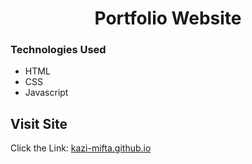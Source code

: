 <div align="center">

# Portfolio Website

</div>


 ###  Technologies Used
 * HTML
 * CSS
 * Javascript

## Visit Site

Click the Link:  <a href="https://kazi-mifta.github.io/Portfolio/" >kazi-mifta.github.io</a>